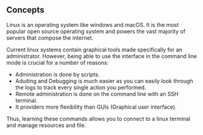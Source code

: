 ## Concepts
Linux is an operating system like windows and macOS. It is the most popular open source operating system and powers the vast majority of servers that compose the internet. 

Current linux systems contain graphical tools made specifically for an administrator. However, being able to use the interface in the command line mode is crucial for a number of reasons:

* Administration is done by scripts. 
* Aduiting and Debugging is much easier as you can easily look through the logs to track every single action you performed. 
* Remote administration is done on the command line with an SSH terminal.
* It providers more flexibility than GUIs (Graphical user interface).

Thus, learning these commands allows you to connect to a linux terminal and manage resources and file.

